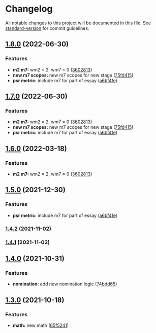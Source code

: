 # Changelog

All notable changes to this project will be documented in this file. See [standard-version](https://github.com/conventional-changelog/standard-version) for commit guidelines.

## [1.8.0](https://github.com/upgreat-readable/psr/compare/v1.4.2...v1.8.0) (2022-06-30)

### Features

-   **m2 m7:** wm2 = 2, wm7 = 0 ([3602813](https://github.com/upgreat-readable/psr/commit/3602813d78e8f4b1edd2839365aebfd3ccafbda7))
-   **new m7 scopes:** new m7 scopes for new stage ([75fd415](https://github.com/upgreat-readable/psr/commit/75fd4159b63fa1859d1768e8f62d88494cd40bd2))
-   **psr metric:** include m7 for part of essay ([a6bf4fe](https://github.com/upgreat-readable/psr/commit/a6bf4fe1618747da7b958a24d7302f86511eab1a))

## [1.7.0](https://github.com/upgreat-readable/psr/compare/v1.4.2...v1.7.0) (2022-06-30)

### Features

-   **m2 m7:** wm2 = 2, wm7 = 0 ([3602813](https://github.com/upgreat-readable/psr/commit/3602813d78e8f4b1edd2839365aebfd3ccafbda7))
-   **new m7 scopes:** new m7 scopes for new stage ([75fd415](https://github.com/upgreat-readable/psr/commit/75fd4159b63fa1859d1768e8f62d88494cd40bd2))
-   **psr metric:** include m7 for part of essay ([a6bf4fe](https://github.com/upgreat-readable/psr/commit/a6bf4fe1618747da7b958a24d7302f86511eab1a))

## [1.6.0](https://github.com/upgreat-readable/psr/compare/v1.5.0...v1.6.0) (2022-03-18)

### Features

-   **m2 m7:** wm2 = 2, wm7 = 0 ([3602813](https://github.com/upgreat-readable/psr/commit/3602813d78e8f4b1edd2839365aebfd3ccafbda7))

## [1.5.0](https://github.com/upgreat-readable/psr/compare/v1.4.0...v1.5.0) (2021-12-30)

### Features

-   **psr metric:** include m7 for part of essay ([a6bf4fe](https://github.com/upgreat-readable/psr/commit/a6bf4fe1618747da7b958a24d7302f86511eab1a))

### [1.4.2](https://github.com/upgreat-readable/psr/compare/v1.4.1...v1.4.2) (2021-11-02)

### [1.4.1](https://github.com/upgreat-readable/psr/compare/v1.4.0...v1.4.1) (2021-11-02)

## [1.4.0](https://github.com/upgreat-readable/psr/compare/v1.3.0...v1.4.0) (2021-10-31)

### Features

-   **nomination:** add new nomination logic ([74bdd65](https://github.com/upgreat-readable/psr/commit/74bdd65a76cdef7cc6043c4618d336909290e614))

## [1.3.0](https://github.com/upgreat-readable/psr/compare/v1.2.7...v1.3.0) (2021-10-18)

### Features

-   **math:** new math ([65f5241](https://github.com/upgreat-readable/psr/commit/65f52414b483a7b9560b57e1230c35de35acb14f))

